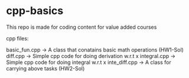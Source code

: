 # cpp-basics
This repo is made for coding content for value added courses

cpp files:

basic_fun.cpp -> A class that conatains basic math operations (HW1-Sol)
diff.cpp -> Simple cpp code for doing derivation w.r.t x
integral.cpp -> Simple cpp code for doing integral w.r.t x
inte_diff.cpp -> A class for carrying above tasks (HW2-Sol)